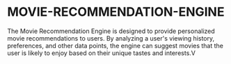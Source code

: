 # MOVIE-RECOMMENDATION-ENGINE
The Movie Recommendation Engine is designed to provide personalized movie recommendations to  users. By analyzing a user's viewing history, preferences, and other data points, the engine can suggest  movies that the user is likely to enjoy based on their unique tastes and interests.V
